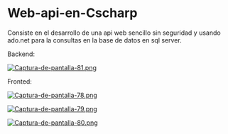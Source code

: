 # Web-api-en-Cscharp
Consiste en el desarrollo de una api web sencillo sin seguridad y usando ado.net para la consultas en la base de datos en sql server.

Backend:

[![Captura-de-pantalla-81.png](https://i.postimg.cc/Kz5Qmw7X/Captura-de-pantalla-81.png)](https://postimg.cc/mzt7wd6V)

Fronted:

[![Captura-de-pantalla-78.png](https://i.postimg.cc/HkQMG54R/Captura-de-pantalla-78.png)](https://postimg.cc/RWZhKWYL)

[![Captura-de-pantalla-79.png](https://i.postimg.cc/FF8k7GTw/Captura-de-pantalla-79.png)](https://postimg.cc/Z0P5QPtL)

[![Captura-de-pantalla-80.png](https://i.postimg.cc/PqX4rhyt/Captura-de-pantalla-80.png)](https://postimg.cc/v4K93JCj)
